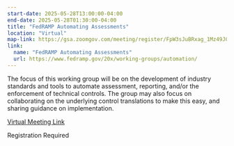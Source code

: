 ```yaml
---
start-date: 2025-05-28T13:00:00-04:00
end-date: 2025-05-28T01:30:00-04:00
title: "FedRAMP Automating Assessments"
location: "Virtual"
map-link: https://gsa.zoomgov.com/meeting/register/FpW3sJuBRxag_1Mz49J0Cw
link:
  name: "FedRAMP Automating Assessments"
  url: https://www.fedramp.gov/20x/working-groups/automation/
---
```


The focus of this working group will be on the development of industry standards and tools to automate assessment, reporting, and/or the enforcement of technical controls. The group may also focus on collaborating on the underlying control translations to make this easy, and sharing guidance on implementation.


[Virtual Meeting Link](https://gsa.zoomgov.com/meeting/register/FpW3sJuBRxag_1Mz49J0Cw)

Registration Required

